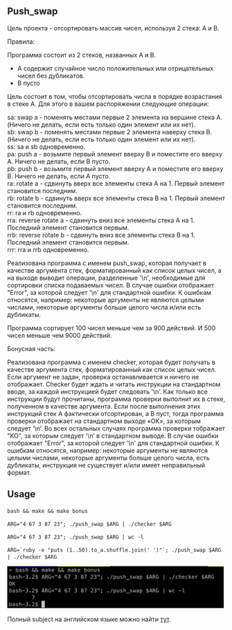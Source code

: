 ## Push_swap 

Цель проекта - отсортировать массив чисел, используя 2 стека: A и B.

Правила: 

Программа состоит из 2 стеков, названных A и B. 
* A содержит случайное число положительных или отрицательных чисел без дубликатов.
* B пусто

Цель состоит в том, чтобы отсортировать числа в порядке возрастания в стеке A.
Для этого в вашем распоряжении следующие операции:

sa: swap a - поменять местами первые 2 элемента на вершине стека A. (Ничего не делать, если есть только один элемент или их нет). <br>
sb: swap b - поменять местами первые 2 элемента наверху стека B. (Ничего не делать, если есть только один элемент или их нет).<br>
ss: sa и sb одновременно.<br>
pa: push a - возьмите первый элемент вверху B и поместите его вверху A. Ничего не делать, если B пусто.<br>
pb: push b - возьмите первый элемент вверху A и поместите его вверху B. Ничего не делать, если A пусто.<br>
ra: rotate a - сдвинуть вверх все элементы стека A на 1. Первый элемент становится последним.<br>
rb: rotate b - сдвинуть вверх все элементы стека B на 1. Первый элемент становится последним.<br>
rr: ra и rb одновременно.<br>
rra: reverse rotate a - сдвинуть вниз все элементы стека A на 1. Последний элемент становится первым.<br>
rrb: reverse rotate b - сдвинуть вниз все элементы стека B на 1. Последний элемент становится первым.<br>
rrr: rra и rrb одновременно. <br>

Реализована программa с именем push_swap, которая получает в качестве аргумента стек, форматированный как список целых чисел, а на выходе выводит операции, разделенные '\n', необходимые для сортировки списка подаваемых чисел.
В случае ошибки отображает "Error", за которой следует '\n' для стандартной ошибки. К ошибкам относятся, например: некоторые аргументы не являются целыми числами, некоторые аргументы больше целого числа и/или есть дубликаты.

Программа сортирует 100 чисел меньше чем за 900 действий. И 500 чисел меньше чем 9000 действий.

Бонусная часть:

Реализована программа с именем checker, которая будет получать в качестве аргумента стек, форматированный как список целых чисел. Если аргумент не задан, проверка останавливается и ничего не отображает.
Checker будет ждать и читать инструкции на стандартном вводе, за каждой инструкцией будет следовать ’\n’. Как только все инструкции будут прочитаны, программа проверки выполнит их в стеке, полученном в качестве аргумента.
Если после выполнения этих инструкций стек A фактически отсортирован, а B пуст, тогда программа проверки отображает на стандартном выходе «OK», за которым следует ’\n’. Во всех остальных случаях программа проверки тображает "KO", за которым следует '\n’ в стандартном выводе.
В случае ошибки отображает "Error", за которой следует '\n' для стандартной ошибки. К ошибкам относятся, например: некоторые аргументы не являются целыми числами, некоторые аргументы больше целого числа, есть дубликаты, инструкция не существует и/или имеет неправильный формат.

## Usage
```
bash && make && make bonus
```
```
ARG="4 67 3 87 23"; ./push_swap $ARG | ./checker $ARG
```
```
ARG="4 67 3 87 23"; ./push_swap $ARG | wc -l
```
```
ARG=`ruby -e "puts (1..50).to_a.shuffle.join(' ')"`; ./push_swap $ARG | ./checker $ARG
```


<img src="./docs/Screen Shot 2021-10-01 at 1.43.21 PM.png" width="500">

Полный subject на английском языке можно найти <a href="./docs/en.subject.pdf">тут</a>.

